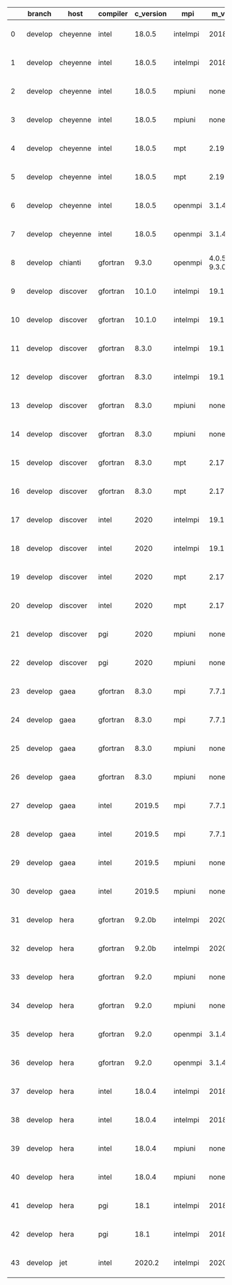 |    | branch   | host     | compiler   | c_version   | mpi      | m_version       | o_g   | os     | build   | u_pass   | u_fail   | s_pass   | s_fail   | e_pass   | e_fail   |   nuopc_pass |   nuopc_fail | hash                 | modified            |
|----|----------|----------|------------|-------------|----------|-----------------|-------|--------|---------|----------|----------|----------|----------|----------|----------|--------------|--------------|----------------------|---------------------|
|  0 | develop  | cheyenne | intel      | 18.0.5      | intelmpi | 2018.4.274      | O     | Linux  | Pass    | 13685    | 0        | 49       | 0        | 80       | 0        |           50 |            0 | v8.3.0b08-1-gd4bb168 | 02/25/2022_18:51:20 |
|  1 | develop  | cheyenne | intel      | 18.0.5      | intelmpi | 2018.4.274      | g     | Linux  | Pass    | 13685    | 0        | 49       | 0        | 80       | 0        |           50 |            0 | v8.3.0b08-1-gd4bb168 | 02/25/2022_18:51:20 |
|  2 | develop  | cheyenne | intel      | 18.0.5      | mpiuni   | none            | O     | Linux  | Pass    | 12158    | 0        | 8        | 0        | 43       | 0        |            0 |           50 | v8.3.0b08-1-gd4bb168 | 02/25/2022_18:51:20 |
|  3 | develop  | cheyenne | intel      | 18.0.5      | mpiuni   | none            | g     | Linux  | Pass    | 12158    | 0        | 8        | 0        | 43       | 0        |            0 |           50 | v8.3.0b08-1-gd4bb168 | 02/25/2022_18:51:20 |
|  4 | develop  | cheyenne | intel      | 18.0.5      | mpt      | 2.19            | O     | Linux  | Pass    | 13685    | 0        | 49       | 0        | 80       | 0        |           50 |            0 | v8.3.0b08-1-gd4bb168 | 02/25/2022_18:51:20 |
|  5 | develop  | cheyenne | intel      | 18.0.5      | mpt      | 2.19            | g     | Linux  | Pass    | 13685    | 0        | 49       | 0        | 80       | 0        |           50 |            0 | v8.3.0b08-1-gd4bb168 | 02/25/2022_18:51:20 |
|  6 | develop  | cheyenne | intel      | 18.0.5      | openmpi  | 3.1.4           | O     | Linux  | Pass    | 13685    | 0        | 49       | 0        | 80       | 0        |           50 |            0 | v8.3.0b08-1-gd4bb168 | 02/25/2022_18:51:20 |
|  7 | develop  | cheyenne | intel      | 18.0.5      | openmpi  | 3.1.4           | g     | Linux  | Pass    | 13685    | 0        | 49       | 0        | 80       | 0        |           50 |            0 | v8.3.0b08-1-gd4bb168 | 02/25/2022_18:51:20 |
|  8 | develop  | chianti  | gfortran   | 9.3.0       | openmpi  | 4.0.5-gcc-9.3.0 | O     | Linux  | Pass    | 13685    | 0        | 49       | 0        | 80       | 0        |           44 |            6 | v8.3.0b08-1-gd4bb168 | 02/25/2022_18:51:46 |
|  9 | develop  | discover | gfortran   | 10.1.0      | intelmpi | 19.1.3.304      | O     | Linux  | Pass    | 13670    | 15       | 49       | 0        | 80       | 0        |           50 |            0 | v8.3.0b08-1-gd4bb168 | 02/25/2022_18:52:14 |
| 10 | develop  | discover | gfortran   | 10.1.0      | intelmpi | 19.1.3.304      | g     | Linux  | Pass    | 13670    | 15       | 49       | 0        | 80       | 0        |           50 |            0 | v8.3.0b08-1-gd4bb168 | 02/25/2022_18:52:14 |
| 11 | develop  | discover | gfortran   | 8.3.0       | intelmpi | 19.1.3.304      | O     | Linux  | Pass    | 13670    | 15       | 49       | 0        | 80       | 0        |           50 |            0 | v8.3.0b08-1-gd4bb168 | 02/25/2022_18:52:14 |
| 12 | develop  | discover | gfortran   | 8.3.0       | intelmpi | 19.1.3.304      | g     | Linux  | Pass    | 13670    | 15       | 49       | 0        | 80       | 0        |           50 |            0 | v8.3.0b08-1-gd4bb168 | 02/25/2022_18:52:14 |
| 13 | develop  | discover | gfortran   | 8.3.0       | mpiuni   | none            | O     | Linux  | Pass    | 12158    | 0        | 8        | 0        | 43       | 0        |            0 |           50 | v8.3.0b08-1-gd4bb168 | 02/25/2022_18:52:14 |
| 14 | develop  | discover | gfortran   | 8.3.0       | mpiuni   | none            | g     | Linux  | Pass    | 12158    | 0        | 8        | 0        | 43       | 0        |            0 |           50 | v8.3.0b08-1-gd4bb168 | 02/25/2022_18:52:14 |
| 15 | develop  | discover | gfortran   | 8.3.0       | mpt      | 2.17            | O     | Linux  | Pass    | 13685    | 0        | 49       | 0        | 80       | 0        |           46 |            4 | v8.3.0b08-1-gd4bb168 | 02/25/2022_18:52:14 |
| 16 | develop  | discover | gfortran   | 8.3.0       | mpt      | 2.17            | g     | Linux  | Pass    | 13685    | 0        | 49       | 0        | 80       | 0        |           46 |            4 | v8.3.0b08-1-gd4bb168 | 02/25/2022_18:52:14 |
| 17 | develop  | discover | intel      | 2020        | intelmpi | 19.1.3.304      | O     | Linux  | Pass    | 13685    | 0        | 49       | 0        | 80       | 0        |           50 |            0 | v8.3.0b08-1-gd4bb168 | 02/25/2022_18:52:14 |
| 18 | develop  | discover | intel      | 2020        | intelmpi | 19.1.3.304      | g     | Linux  | Pass    | 13685    | 0        | 49       | 0        | 80       | 0        |           50 |            0 | v8.3.0b08-1-gd4bb168 | 02/25/2022_18:52:14 |
| 19 | develop  | discover | intel      | 2020        | mpt      | 2.17            | O     | Linux  | Pass    | 13685    | 0        | 49       | 0        | 80       | 0        |           50 |            0 | v8.3.0b08-1-gd4bb168 | 02/25/2022_18:52:14 |
| 20 | develop  | discover | intel      | 2020        | mpt      | 2.17            | g     | Linux  | Pass    | 13685    | 0        | 49       | 0        | 80       | 0        |           50 |            0 | v8.3.0b08-1-gd4bb168 | 02/25/2022_18:52:14 |
| 21 | develop  | discover | pgi        | 2020        | mpiuni   | none            | O     | Linux  | Pass    | 11536    | 622      | 6        | 2        | 40       | 3        |            0 |           50 | v8.3.0b08-1-gd4bb168 | 02/25/2022_18:52:14 |
| 22 | develop  | discover | pgi        | 2020        | mpiuni   | none            | g     | Linux  | Pass    | 11536    | 622      | 4        | 4        | 40       | 3        |            0 |           50 | v8.3.0b08-1-gd4bb168 | 02/25/2022_18:52:14 |
| 23 | develop  | gaea     | gfortran   | 8.3.0       | mpi      | 7.7.11          | O     | Unicos | Pass    | 13684    | 1        | 49       | 0        | 80       | 0        |           47 |            3 | v8.3.0b08-1-gd4bb168 | 02/25/2022_18:52:31 |
| 24 | develop  | gaea     | gfortran   | 8.3.0       | mpi      | 7.7.11          | g     | Unicos | Pass    | 13684    | 1        | 49       | 0        | 80       | 0        |           47 |            3 | v8.3.0b08-1-gd4bb168 | 02/25/2022_18:52:31 |
| 25 | develop  | gaea     | gfortran   | 8.3.0       | mpiuni   | none            | O     | Unicos | Pass    | 12158    | 0        | 8        | 0        | 43       | 0        |            0 |           50 | v8.3.0b08-1-gd4bb168 | 02/25/2022_18:52:31 |
| 26 | develop  | gaea     | gfortran   | 8.3.0       | mpiuni   | none            | g     | Unicos | Pass    | 12158    | 0        | 8        | 0        | 43       | 0        |            0 |           50 | v8.3.0b08-1-gd4bb168 | 02/25/2022_18:52:31 |
| 27 | develop  | gaea     | intel      | 2019.5      | mpi      | 7.7.11          | O     | Unicos | Pass    | 13670    | 15       | 49       | 0        | 80       | 0        |           47 |            3 | v8.3.0b08-1-gd4bb168 | 02/25/2022_18:52:31 |
| 28 | develop  | gaea     | intel      | 2019.5      | mpi      | 7.7.11          | g     | Unicos | Pass    | 13670    | 15       | 49       | 0        | 80       | 0        |           47 |            3 | v8.3.0b08-1-gd4bb168 | 02/25/2022_18:52:31 |
| 29 | develop  | gaea     | intel      | 2019.5      | mpiuni   | none            | O     | Unicos | Pass    | 12143    | 15       | 8        | 0        | 43       | 0        |            0 |           50 | v8.3.0b08-1-gd4bb168 | 02/25/2022_18:52:31 |
| 30 | develop  | gaea     | intel      | 2019.5      | mpiuni   | none            | g     | Unicos | Pass    | 12143    | 15       | 8        | 0        | 43       | 0        |            0 |           50 | v8.3.0b08-1-gd4bb168 | 02/25/2022_18:52:31 |
| 31 | develop  | hera     | gfortran   | 9.2.0b      | intelmpi | 2020            | O     | Linux  | Pass    | 0        | 8807     | 0        | 49       | 0        | 80       |            0 |           50 | v8.3.0b08-1-gd4bb168 | 02/25/2022_18:53:00 |
| 32 | develop  | hera     | gfortran   | 9.2.0b      | intelmpi | 2020            | g     | Linux  | Pass    | 0        | 8807     | 0        | 49       | 0        | 80       |            0 |           50 | v8.3.0b08-1-gd4bb168 | 02/25/2022_18:53:00 |
| 33 | develop  | hera     | gfortran   | 9.2.0       | mpiuni   | none            | O     | Linux  | Pass    | 12158    | 0        | 8        | 0        | 43       | 0        |            0 |           50 | v8.3.0b08-1-gd4bb168 | 02/25/2022_18:53:00 |
| 34 | develop  | hera     | gfortran   | 9.2.0       | mpiuni   | none            | g     | Linux  | Pass    | 12158    | 0        | 8        | 0        | 43       | 0        |            0 |           50 | v8.3.0b08-1-gd4bb168 | 02/25/2022_18:53:00 |
| 35 | develop  | hera     | gfortran   | 9.2.0       | openmpi  | 3.1.4           | O     | Linux  | Pass    | 13685    | 0        | 49       | 0        | 80       | 0        |           50 |            0 | v8.3.0b08-1-gd4bb168 | 02/25/2022_18:53:00 |
| 36 | develop  | hera     | gfortran   | 9.2.0       | openmpi  | 3.1.4           | g     | Linux  | Pass    | 13685    | 0        | 49       | 0        | 80       | 0        |           50 |            0 | v8.3.0b08-1-gd4bb168 | 02/25/2022_18:53:00 |
| 37 | develop  | hera     | intel      | 18.0.4      | intelmpi | 2018.4.274      | O     | Linux  | Pass    | 13685    | 0        | 49       | 0        | 80       | 0        |           50 |            0 | v8.3.0b08-1-gd4bb168 | 02/25/2022_18:53:00 |
| 38 | develop  | hera     | intel      | 18.0.4      | intelmpi | 2018.4.274      | g     | Linux  | Pass    | 13685    | 0        | 49       | 0        | 80       | 0        |           50 |            0 | v8.3.0b08-1-gd4bb168 | 02/25/2022_18:53:00 |
| 39 | develop  | hera     | intel      | 18.0.4      | mpiuni   | none            | O     | Linux  | Pass    | 12158    | 0        | 8        | 0        | 43       | 0        |            0 |           50 | v8.3.0b08-1-gd4bb168 | 02/25/2022_18:53:00 |
| 40 | develop  | hera     | intel      | 18.0.4      | mpiuni   | none            | g     | Linux  | Pass    | 12158    | 0        | 8        | 0        | 43       | 0        |            0 |           50 | v8.3.0b08-1-gd4bb168 | 02/25/2022_18:53:00 |
| 41 | develop  | hera     | pgi        | 18.1        | intelmpi | 2018.0.4        | O     | Linux  | Fail    | fail     | fail     | fail     | fail     | fail     | fail     |            0 |           50 | v8.3.0b08-1-gd4bb168 | 02/25/2022_18:53:00 |
| 42 | develop  | hera     | pgi        | 18.1        | intelmpi | 2018.0.4        | g     | Linux  | Fail    | fail     | fail     | fail     | fail     | fail     | fail     |            0 |           50 | v8.3.0b08-1-gd4bb168 | 02/25/2022_18:53:00 |
| 43 | develop  | jet      | intel      | 2020.2      | intelmpi | 2020.2          | O     | Linux  | Pass    | 13685    | 0        | 49       | 0        | 80       | 0        |           50 |            0 | v8.3.0b08-1-gd4bb168 | 02/25/2022_18:53:24 |